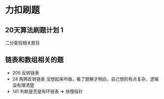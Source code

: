 # 力扣刷题
## 20天算法刷题计划 1
  二分查找相关题目


## 链表和数组相关的题
- 206 反转链表
- 24 两两反转链表 
  没想起来咋做，看了题解才明白，自己想的有点复杂，逻辑没有理清楚
- 141 判断是否是有环链表 => 快慢指针